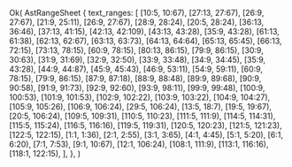 Ok(
    AstRangeSheet {
        text_ranges: [
            [10:5, 10:67),
            [27:13, 27:67),
            [26:9, 27:67),
            [21:9, 25:11),
            [26:9, 27:67),
            [28:9, 28:24),
            [20:5, 28:24),
            [36:13, 36:46),
            [37:13, 41:15),
            [42:13, 42:109),
            [43:13, 43:28),
            [35:9, 43:28),
            [61:13, 61:38),
            [62:13, 62:67),
            [63:13, 63:73),
            [64:13, 64:64),
            [65:13, 65:45),
            [66:13, 72:15),
            [73:13, 78:15),
            [60:9, 78:15),
            [80:13, 86:15),
            [79:9, 86:15),
            [30:9, 30:63),
            [31:9, 31:69),
            [32:9, 32:50),
            [33:9, 33:48),
            [34:9, 34:45),
            [35:9, 43:28),
            [44:9, 44:87),
            [45:9, 45:43),
            [46:9, 53:11),
            [54:9, 59:11),
            [60:9, 78:15),
            [79:9, 86:15),
            [87:9, 87:18),
            [88:9, 88:48),
            [89:9, 89:68),
            [90:9, 90:58),
            [91:9, 91:73),
            [92:9, 92:60),
            [93:9, 98:11),
            [99:9, 99:48),
            [100:9, 100:53),
            [101:9, 101:53),
            [102:9, 102:22),
            [103:9, 103:22),
            [104:9, 104:27),
            [105:9, 105:26),
            [106:9, 106:24),
            [29:5, 106:24),
            [13:5, 18:7),
            [19:5, 19:67),
            [20:5, 106:24),
            [109:5, 109:31),
            [110:5, 110:23),
            [111:5, 111:9),
            [114:5, 114:31),
            [115:5, 115:24),
            [116:5, 116:16),
            [119:5, 119:31),
            [120:5, 120:23),
            [121:5, 121:23),
            [122:5, 122:15),
            [1:1, 1:36),
            [2:1, 2:55),
            [3:1, 3:65),
            [4:1, 4:45),
            [5:1, 5:20),
            [6:1, 6:20),
            [7:1, 7:53),
            [9:1, 10:67),
            [12:1, 106:24),
            [108:1, 111:9),
            [113:1, 116:16),
            [118:1, 122:15),
        ],
    },
)
